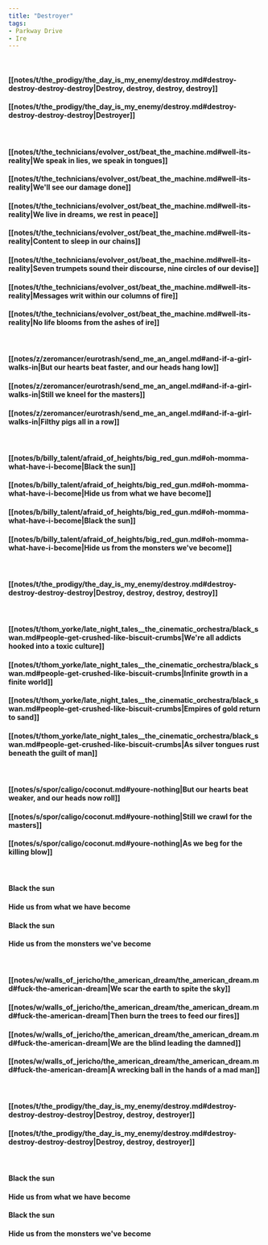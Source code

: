 ```yaml
---
title: "Destroyer"
tags:
- Parkway Drive
- Ire
---
```

&nbsp;
#### [[notes/t/the_prodigy/the_day_is_my_enemy/destroy.md#destroy-destroy-destroy-destroy|Destroy, destroy, destroy, destroy]]
#### [[notes/t/the_prodigy/the_day_is_my_enemy/destroy.md#destroy-destroy-destroy-destroy|Destroyer]]
&nbsp;
#### [[notes/t/the_technicians/evolver_ost/beat_the_machine.md#well-its-reality|We speak in lies, we speak in tongues]]
#### [[notes/t/the_technicians/evolver_ost/beat_the_machine.md#well-its-reality|We'll see our damage done]]
#### [[notes/t/the_technicians/evolver_ost/beat_the_machine.md#well-its-reality|We live in dreams, we rest in peace]]
#### [[notes/t/the_technicians/evolver_ost/beat_the_machine.md#well-its-reality|Content to sleep in our chains]]
#### [[notes/t/the_technicians/evolver_ost/beat_the_machine.md#well-its-reality|Seven trumpets sound their discourse, nine circles of our devise]]
#### [[notes/t/the_technicians/evolver_ost/beat_the_machine.md#well-its-reality|Messages writ within our columns of fire]]
#### [[notes/t/the_technicians/evolver_ost/beat_the_machine.md#well-its-reality|No life blooms from the ashes of ire]]
&nbsp;
#### [[notes/z/zeromancer/eurotrash/send_me_an_angel.md#and-if-a-girl-walks-in|But our hearts beat faster, and our heads hang low]]
#### [[notes/z/zeromancer/eurotrash/send_me_an_angel.md#and-if-a-girl-walks-in|Still we kneel for the masters]]
#### [[notes/z/zeromancer/eurotrash/send_me_an_angel.md#and-if-a-girl-walks-in|Filthy pigs all in a row]]
&nbsp;
#### [[notes/b/billy_talent/afraid_of_heights/big_red_gun.md#oh-momma-what-have-i-become|Black the sun]]
#### [[notes/b/billy_talent/afraid_of_heights/big_red_gun.md#oh-momma-what-have-i-become|Hide us from what we have become]]
#### [[notes/b/billy_talent/afraid_of_heights/big_red_gun.md#oh-momma-what-have-i-become|Black the sun]]
#### [[notes/b/billy_talent/afraid_of_heights/big_red_gun.md#oh-momma-what-have-i-become|Hide us from the monsters we've become]]
&nbsp;
#### [[notes/t/the_prodigy/the_day_is_my_enemy/destroy.md#destroy-destroy-destroy-destroy|Destroy, destroy, destroy, destroy]]
&nbsp;
#### [[notes/t/thom_yorke/late_night_tales__the_cinematic_orchestra/black_swan.md#people-get-crushed-like-biscuit-crumbs|We're all addicts hooked into a toxic culture]]
#### [[notes/t/thom_yorke/late_night_tales__the_cinematic_orchestra/black_swan.md#people-get-crushed-like-biscuit-crumbs|Infinite growth in a finite world]]
#### [[notes/t/thom_yorke/late_night_tales__the_cinematic_orchestra/black_swan.md#people-get-crushed-like-biscuit-crumbs|Empires of gold return to sand]]
#### [[notes/t/thom_yorke/late_night_tales__the_cinematic_orchestra/black_swan.md#people-get-crushed-like-biscuit-crumbs|As silver tongues rust beneath the guilt of man]]
&nbsp;
#### [[notes/s/spor/caligo/coconut.md#youre-nothing|But our hearts beat weaker, and our heads now roll]]
#### [[notes/s/spor/caligo/coconut.md#youre-nothing|Still we crawl for the masters]]
#### [[notes/s/spor/caligo/coconut.md#youre-nothing|As we beg for the killing blow]]
&nbsp;
#### Black the sun
#### Hide us from what we have become
#### Black the sun
#### Hide us from the monsters we've become
&nbsp;
#### [[notes/w/walls_of_jericho/the_american_dream/the_american_dream.md#fuck-the-american-dream|We scar the earth to spite the sky]]
#### [[notes/w/walls_of_jericho/the_american_dream/the_american_dream.md#fuck-the-american-dream|Then burn the trees to feed our fires]]
#### [[notes/w/walls_of_jericho/the_american_dream/the_american_dream.md#fuck-the-american-dream|We are the blind leading the damned]]
#### [[notes/w/walls_of_jericho/the_american_dream/the_american_dream.md#fuck-the-american-dream|A wrecking ball in the hands of a mad man]]
&nbsp;
#### [[notes/t/the_prodigy/the_day_is_my_enemy/destroy.md#destroy-destroy-destroy-destroy|Destroy, destroy, destroyer]]
#### [[notes/t/the_prodigy/the_day_is_my_enemy/destroy.md#destroy-destroy-destroy-destroy|Destroy, destroy, destroyer]]
&nbsp;
#### Black the sun
#### Hide us from what we have become
#### Black the sun
#### Hide us from the monsters we've become
